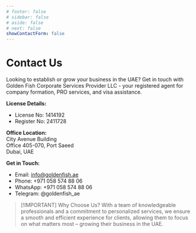```yaml
---
# footer: false
# sidebar: false
# aside: false
# next: false
showContactForm: false
---
```


<!-- <p>
  <img src="/img/Logo.avif" alt="logo" width="100" height="100" style="margin-left: 50%;">
</p> -->

# Contact Us

Looking to establish or grow your business in the UAE? Get in touch with Golden Fish Corporate Services Provider LLC - your registered agent for company formation, PRO services, and visa assistance.

**License Details:**

- License No: 1414192
- Register No: 2411728

**Office Location:**  
City Avenue Building  
Office 405-070, Port Saeed  
Dubai, UAE

**Get in Touch:**

- Email: info@goldenfish.ae
- Phone: +971 058 574 88 06
- WhatsApp: +971 058 574 88 06
- Telegram: @goldenfish_ae

<!-- WhatsApp us at [+971 058 574 88 06](https://wa.me/message/KDLD4FZVW7EUC1)
Telegram us at [@goldenfish_ae](https://t.me/goldenfish_ae) -->

> [!IMPORTANT] Why Choose Us?
> With a team of knowledgeable professionals and a commitment to personalized services, we ensure a smooth and efficient experience for clients, allowing them to focus on what matters most – growing their business in the UAE.

<ContactFormModalNav buttonText="Speak to an expert" formStyle="display: block; margin: 2rem auto;"/>
